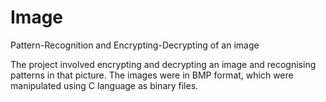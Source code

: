 # Image
Pattern-Recognition and Encrypting-Decrypting of an image

The project involved encrypting and decrypting an image and recognising patterns in that picture. The images were in BMP format, which were manipulated using C language as binary files. 
